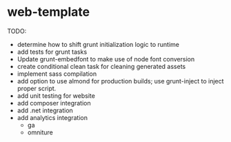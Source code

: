 web-template
============


TODO:
* determine how to shift grunt initialization logic to runtime
* add tests for grunt tasks
* Update grunt-embedfont to make use of node font conversion
* create conditional clean task for cleaning generated assets
* implement sass compilation
* add option to use almond for production builds; use grunt-inject to inject proper script.
* add unit testing for website
* add composer integration
* add .net integration
* add analytics integration
    * ga
    * omniture
    
